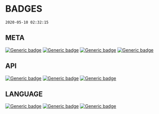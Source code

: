 # BADGES
`2020-05-10 02:32:15`
## META
[![Generic badge](https://img.shields.io/badge/created-2020/05/10%2002:03:15-1f425f.svg)](https://shields.io/)
[![Generic badge](https://img.shields.io/badge/size-1.26%20KB-1f425f.svg)](https://shields.io/)
[![Generic badge](https://img.shields.io/badge/contributors-3-1f425f.svg)](https://shields.io/)
[![Generic badge](https://img.shields.io/badge/team-HWP%20Labs-1f425f.svg)](https://shields.io/)

## API
[![Generic badge](https://img.shields.io/badge/made%20with-APEX-0093dd.svg)](https://shields.io/)
[![Generic badge](https://img.shields.io/badge/made%20with-DESKTER-0093dd.svg)](https://shields.io/)
[![Generic badge](https://img.shields.io/badge/made%20with-MANTIS-0093dd.svg)](https://shields.io/)

## LANGUAGE
[![Generic badge](https://img.shields.io/badge/built%20with-ES6-yellow.svg)](https://shields.io/)
[![Generic badge](https://img.shields.io/badge/built%20with-PHP-magenta.svg)](https://shields.io/)
[![Generic badge](https://img.shields.io/badge/built%20with-PYTHON-blue.svg)](https://shields.io/)

